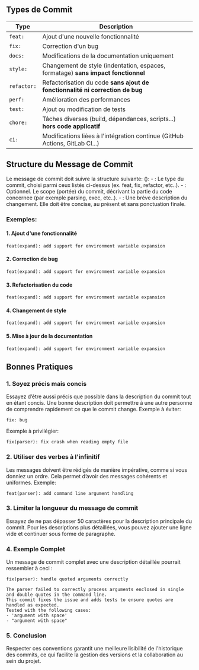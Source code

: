 ## Types de Commit

| **Type**    | **Description**                                                                 |
|-------------|---------------------------------------------------------------------------------|
| `feat:`     | Ajout d'une nouvelle fonctionnalité                                             |
| `fix:`      | Correction d'un bug                                                             |
| `docs:`     | Modifications de la documentation uniquement                                    |
| `style:`    | Changement de style (indentation, espaces, formatage) **sans impact fonctionnel**|
| `refactor:` | Refactorisation du code **sans ajout de fonctionnalité ni correction de bug**   |
| `perf:`     | Amélioration des performances                                                   |
| `test:`     | Ajout ou modification de tests                                                  |
| `chore:`    | Tâches diverses (build, dépendances, scripts...) **hors code applicatif**       |
| `ci:`       | Modifications liées à l'intégration continue (GitHub Actions, GitLab CI...)     |


## Structure du Message de Commit

Le message de commit doit suivre la structure suivante:
       <type>(<scope>): <description>
	- <type>: Le type du commit, choisi parmi ceux listés ci-dessus (ex. feat, fix, refactor, etc..).
	- <scope>: Optionnel. Le scope (portée) du commit, décrivant la partie du code concernee (par exemple parsing, exec, etc..).
	- <description>: Une brève description du changement. Elle doit être concise, au présent et sans ponctuation finale.

### Exemples:

#### 1. Ajout d'une fonctionnalité

	feat(expand): add support for environment variable expansion

#### 2. Correction de bug

	feat(expand): add support for environment variable expansion

#### 3. Refactorisation du code

	feat(expand): add support for environment variable expansion

#### 4. Changement de style

	feat(expand): add support for environment variable expansion

#### 5. Mise à jour de la documentation

	feat(expand): add support for environment variable expansion

## Bonnes Pratiques
### 1. Soyez précis mais concis

Essayez d’être aussi précis que possible dans la description du commit tout en étant concis. Une bonne description doit permettre à une autre personne de comprendre rapidement ce que le commit change.
Exemple à éviter:

	fix: bug

Exemple à privilégier:

	fix(parser): fix crash when reading empty file

### 2. Utiliser des verbes à l'infinitif

Les messages doivent être rédigés de manière impérative, comme si vous donniez un ordre. Cela permet d’avoir des messages cohérents et uniformes.
Exemple:

	feat(parser): add command line argument handling

### 3. Limiter la longueur du message de commit

Essayez de ne pas dépasser 50 caractères pour la description principale du commit. Pour les descriptions plus détaillées, vous pouvez ajouter une ligne vide et continuer sous forme de paragraphe.

### 4. Exemple Complet

Un message de commit complet avec une description détaillée pourrait ressembler à ceci :

	fix(parser): handle quoted arguments correctly

	The parser failed to correctly process arguments enclosed in single and double quotes in the command line.
	This commit fixes the issue and adds tests to ensure quotes are handled as expected.
	Tested with the following cases:
	- 'argument with space'
	- "argument with space"

### 5. Conclusion

Respecter ces conventions garantit une meilleure lisibilité de l'historique des commits, ce qui facilite la gestion des versions et la collaboration au sein du projet.
